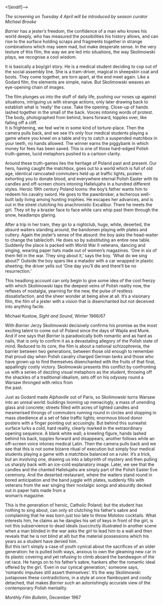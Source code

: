 <![endif]-->

_The screening on Tuesday 4 April will be introduced by season curator Michael Brooke_

_Barrier_ has a jester’s freedom, the confidence of a man who knows his world deeply, who has measured the possibilities his history allows, and can rise to the surface holding scraps and fragments together in strange combinations which may seem mad, but make desperate sense. In the very texture of this film, the way we are led into situations, the way Skolimowski _plays_, we recognise a cool wisdom.

It is basically a boy/girl story. He is a medical student deciding to cop out of the social assembly line. She is a tram-driver, magical in sheepskin coat and boots. They come together, are torn apart, at the end meet again. Like a Godard film, the elements are simple, naive. But Skolimowski weaves an eye-opening chain of images.

The film plunges us into the stuff of daily life, pushing our noses up against situations, intriguing us with strange actions, only later drawing back to establish what is ‘really’ the case. Take the opening. Close-up of hands lashed together in the small of the back. Voices intoning words of protest. The body, photographed from behind, leans forward, topples over, like falling off a cliff.  
It is frightening, we feel we’re in some kind of torture-place. Then the camera pulls back, and we see it’s only four medical students playing a game where you kneel on a table and try to catch a suspended matchbox in your teeth, no hands allowed. The winner earns the piggybank in which money for fees has been saved. This is one of those hard-edged Polish truth-games, lucid metaphors pushed to a cartoon clarity.

Around these truth-games lies the heritage of Poland past and present. Our hero, having caught the matchbox, goes out to a world which is full of old age, identical raincoated commuters held up at traffic lights, posters exhorting you to donate blood, and everywhere eternal Polish Easter with its candles and off-screen choirs intoning Hallelujahs in a hundred different styles. Heroic 19th century Poland looms: the boy’s father wants him to redeem his cavalry sword. He goes to the pawnbroker, a lecherous well-built lady living among hunting trophies. He escapes her advances, and is out in the street clutching his anachronistic Excalibur. There he meets the girl. They sit by a brazier face to face while cars whip past them through the snow, headlamps glaring.

After a trip in her tram, they go to a nightclub, huge, white, deserted, the absurd waiters standing around, the bandsmen playing with plates and cutlery. Again the jester’s sense of the absurd: the boy asks the head-waiter to change the tablecloth. He does so by substituting an entire new table. Suddenly the place is packed with World War II veterans, dancing and singing, wearing paper hats made out of women’s magazines. ‘One in six of them fell in the war. They sing about it,’ says the boy. ‘What do we sing about?’ Outside the boy spars like a matador with a car wrapped in plastic sheeting; the driver yells out ‘One day you’ll die and there’ll be no resurrection.’

This headlong account can only begin to give some idea of the cool frenzy with which Skolimowski taps the deepest veins of Polish reality now, the reflexes of nostalgia, yearning for the new, the pulse of restless dissatisfaction, and the sheer wonder at being alive at all. It’s a visionary film, the film of a jester with a vision that is disenchanted but not deceived into anything facile.

Michael Kustow, _Sight and Sound_, Winter 1966/67

With _Barrier_ Jerzy Skolimowski decisively confirms his promise as the most exciting talent to come out of Poland since the days of Wajda and Munk. And if one says that _Barrier_ is paradoxically both romantic and as hard as nails, that is only to confirm it as a devastating allegory of the Polish state of mind. Reduced to its core, the film is about a national schizophrenia, the barrier between two generations, between those old enough to remember that proud day when Polish cavalry charged German tanks and those who have grown up to find themselves disenchanted with the fruits of that final, appallingly costly victory. Skolimowski presents this conflict by confronting us with a series of dazzling visual metaphors as the student, throwing off the shackles of a traditional idealism, sets off on his odyssey round a Warsaw thronged with relics from  
the past.

Just as Godard made _Alphaville_ out of Paris, so Skolimowski turns Warsaw into an unreal world: buildings looming up menacingly, a mass of unending glass and concrete; streets filled with acres of lighted candles and mesmerised throngs of commuters running round in circles and stopping in mass obedience at a set of fake traffic lights; enormous blood donor posters with a finger pointing out accusingly. But behind this surrealist surface lurks a cold, hard reality, clearly marked in the extraordinary opening sequence. A blank white wall; a kneeling figure, hands lashed behind his back, topples forward and disappears; another follows while an off-screen voice intones medical Latin. Then the camera pulls back and we see that this is not some bizarre ritual of execution but simply four medical students playing a game with a matchbox balanced on a ruler. It’s a trick, but an involving one, drawing us into a labyrinth of mystery and then pulling us sharply back with an ice-cold explanatory image. Later, we see that the candles and the chanted Hallelujahs are simply part of the Polish Easter Eve ceremony. And the deserted restaurant, where the waiters stand round in bored anticipation and the band juggle with plates, suddenly fills with veterans from the war singing their nostalgic songs and absurdly decked out in paper hats made from a  
woman’s magazine.

This is the generation of heroic, Catholic Poland; but the student has nothing to sing about, can only sit clutching his father’s sabre and complaining that he was born just too late to throw Molotov cocktails. What interests him, he claims as he dangles his set of keys in front of the girl, is not this subservience to dead ideals (succinctly illustrated in another scene when a man blinded in the war asks the girl to lead him to a wall and then reveals that he is not blind at all) but the material possessions which his years as a student have denied him.  
But this isn’t simply a case of youth cynical about the sacrifices of an older generation: he is pulled both ways, anxious to own the gleaming new car in its plastic covering and yet refusing to climb aboard the bandwagon of the rat race. He hangs on to his father’s sabre, hankers after the romantic ideal offered by the girl. ‘Even in our cynical generation,’ someone says, ‘romantic impulses still assert themselves’. It’s the way Skolimowski juxtaposes these contradictions, in a style at once flamboyant and coolly detached, that makes _Barrier_ such an astonishingly accurate view of the contemporary Polish mentality.

_Monthly Film Bulletin_, December 1967


<!--stackedit_data:
eyJoaXN0b3J5IjpbNjIwNjgwMDAxXX0=
-->